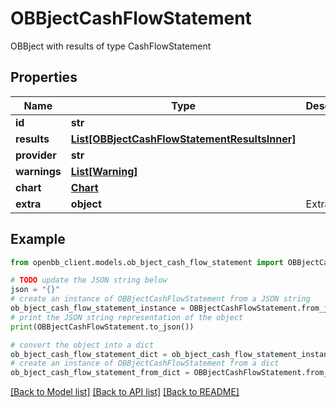 # OBBjectCashFlowStatement

OBBject with results of type CashFlowStatement

## Properties

Name | Type | Description | Notes
------------ | ------------- | ------------- | -------------
**id** | **str** |  | [optional] 
**results** | [**List[OBBjectCashFlowStatementResultsInner]**](OBBjectCashFlowStatementResultsInner.md) |  | [optional] 
**provider** | **str** |  | [optional] 
**warnings** | [**List[Warning]**](Warning.md) |  | [optional] 
**chart** | [**Chart**](Chart.md) |  | [optional] 
**extra** | **object** | Extra info. | [optional] 

## Example

```python
from openbb_client.models.ob_bject_cash_flow_statement import OBBjectCashFlowStatement

# TODO update the JSON string below
json = "{}"
# create an instance of OBBjectCashFlowStatement from a JSON string
ob_bject_cash_flow_statement_instance = OBBjectCashFlowStatement.from_json(json)
# print the JSON string representation of the object
print(OBBjectCashFlowStatement.to_json())

# convert the object into a dict
ob_bject_cash_flow_statement_dict = ob_bject_cash_flow_statement_instance.to_dict()
# create an instance of OBBjectCashFlowStatement from a dict
ob_bject_cash_flow_statement_from_dict = OBBjectCashFlowStatement.from_dict(ob_bject_cash_flow_statement_dict)
```
[[Back to Model list]](../README.md#documentation-for-models) [[Back to API list]](../README.md#documentation-for-api-endpoints) [[Back to README]](../README.md)


